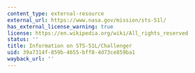 ```yaml
---
content_type: external-resource
external_url: https://www.nasa.gov/mission/sts-51l/
has_external_license_warning: true
license: https://en.wikipedia.org/wiki/All_rights_reserved
status: ''
title: Information on STS-51L/Challenger
uid: 39a7314f-859b-4655-bff8-4d73ce859ba1
wayback_url: ''
---
```

